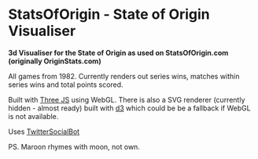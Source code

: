 # StatsOfOrigin - State of Origin Visualiser
**3d Visualiser for the State of Origin as used on StatsOfOrigin.com (originally OriginStats.com)**

All games from 1982. Currently renders out series wins, matches within series wins and total points scored.

Built with [Three JS](http://threejs.org/) using WebGL. There is also a SVG renderer (currently hidden - almost ready) built with [d3](http://d3js.org/) which could be be a fallback if WebGL is not available.

Uses [TwitterSocialBot](https://github.com/raurir/TwitterSocialBot)

PS. Maroon rhymes with moon, not own.